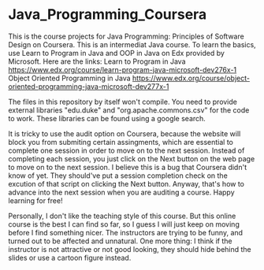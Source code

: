 # Java_Programming_Coursera
This is the course projects for Java Programming: Principles of Software Design on Coursera. This is an intermediat Java course. To learn the basics, use Learn to Program in Java and OOP in Java on Edx provided by Microsoft. Here are the links:
Learn to Program in Java https://www.edx.org/course/learn-program-java-microsoft-dev276x-1
Object Oriented Programming in Java https://www.edx.org/course/object-oriented-programming-java-microsoft-dev277x-1

The files in this repository by itself won't compile. You need to provide external libraries "edu.duke" and "org.apache.commons.csv" for the code to work. These libraries can be found using a google search. 

It is tricky to use the audit option on Coursera, because the website will block you from submiting certain assingments, which are essential to complete one session in order to move on to the next session. Instead of completing each session, you just click on the Next button on the web page to move on to the next session. I believe this is a bug that Coursera didn't know of yet. They should've put a session completion check on the excution of that script on clicking the Next button. Anyway, that's how to advance into the next session when you are auditing a course. Happy learning for free!

Personally, I don't like the teaching style of this course. But this online course is the best I can find so far, so I guess I will just keep on moving before I find something nicer. The instructors are trying to be funny, and turned out to be affected and unnatural. One more thing: I think if the instructor is not attractive or not good looking, they should hide behind the slides or use a cartoon figure instead. 

